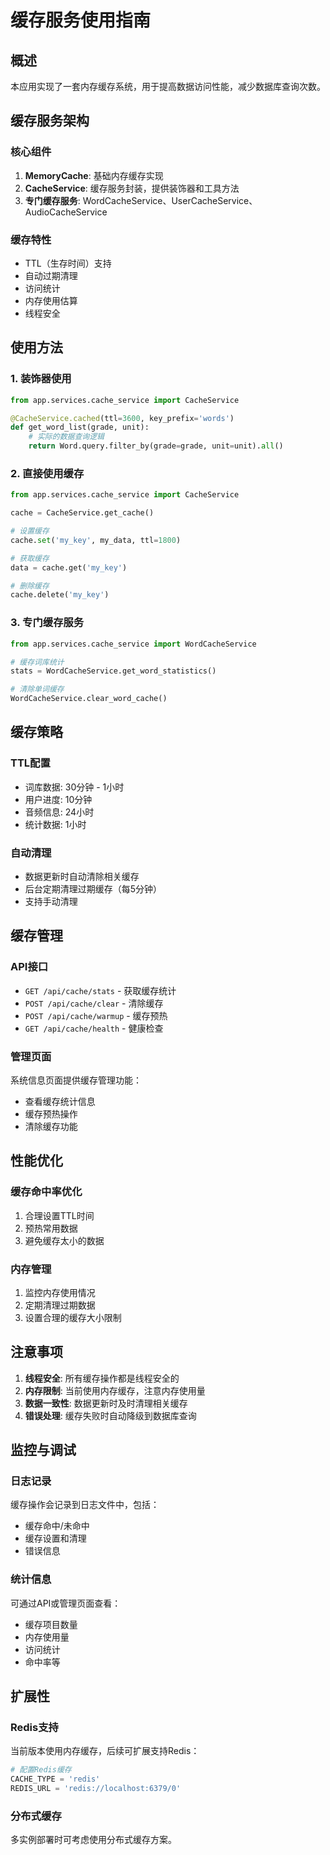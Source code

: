 # 缓存服务使用指南

## 概述
本应用实现了一套内存缓存系统，用于提高数据访问性能，减少数据库查询次数。

## 缓存服务架构

### 核心组件
1. **MemoryCache**: 基础内存缓存实现
2. **CacheService**: 缓存服务封装，提供装饰器和工具方法
3. **专门缓存服务**: WordCacheService、UserCacheService、AudioCacheService

### 缓存特性
- TTL（生存时间）支持
- 自动过期清理
- 访问统计
- 内存使用估算
- 线程安全

## 使用方法

### 1. 装饰器使用

```python
from app.services.cache_service import CacheService

@CacheService.cached(ttl=3600, key_prefix='words')
def get_word_list(grade, unit):
    # 实际的数据查询逻辑
    return Word.query.filter_by(grade=grade, unit=unit).all()
```

### 2. 直接使用缓存

```python
from app.services.cache_service import CacheService

cache = CacheService.get_cache()

# 设置缓存
cache.set('my_key', my_data, ttl=1800)

# 获取缓存
data = cache.get('my_key')

# 删除缓存
cache.delete('my_key')
```

### 3. 专门缓存服务

```python
from app.services.cache_service import WordCacheService

# 缓存词库统计
stats = WordCacheService.get_word_statistics()

# 清除单词缓存
WordCacheService.clear_word_cache()
```

## 缓存策略

### TTL配置
- 词库数据: 30分钟 - 1小时
- 用户进度: 10分钟
- 音频信息: 24小时
- 统计数据: 1小时

### 自动清理
- 数据更新时自动清除相关缓存
- 后台定期清理过期缓存（每5分钟）
- 支持手动清理

## 缓存管理

### API接口
- `GET /api/cache/stats` - 获取缓存统计
- `POST /api/cache/clear` - 清除缓存
- `POST /api/cache/warmup` - 缓存预热
- `GET /api/cache/health` - 健康检查

### 管理页面
系统信息页面提供缓存管理功能：
- 查看缓存统计信息
- 缓存预热操作
- 清除缓存功能

## 性能优化

### 缓存命中率优化
1. 合理设置TTL时间
2. 预热常用数据
3. 避免缓存太小的数据

### 内存管理
1. 监控内存使用情况
2. 定期清理过期数据
3. 设置合理的缓存大小限制

## 注意事项

1. **线程安全**: 所有缓存操作都是线程安全的
2. **内存限制**: 当前使用内存缓存，注意内存使用量
3. **数据一致性**: 数据更新时及时清理相关缓存
4. **错误处理**: 缓存失败时自动降级到数据库查询

## 监控与调试

### 日志记录
缓存操作会记录到日志文件中，包括：
- 缓存命中/未命中
- 缓存设置和清理
- 错误信息

### 统计信息
可通过API或管理页面查看：
- 缓存项目数量
- 内存使用量
- 访问统计
- 命中率等

## 扩展性

### Redis支持
当前版本使用内存缓存，后续可扩展支持Redis：

```python
# 配置Redis缓存
CACHE_TYPE = 'redis'
REDIS_URL = 'redis://localhost:6379/0'
```

### 分布式缓存
多实例部署时可考虑使用分布式缓存方案。